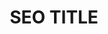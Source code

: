 ---
layout: events
page_name: Wydarzenia
title: SEO TITLE
description: SEO META
h1: Wydarzenia
intro:  intro
seo_section:
  title: SEO section title
  content: |-
    SEO section content
published: true
---